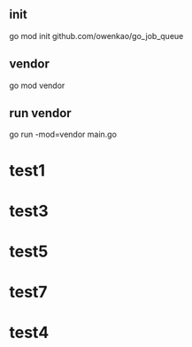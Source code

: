 ## init
go mod init github.com/owenkao/go_job_queue
## vendor
go mod vendor
## run vendor
go run -mod=vendor main.go



# test1
# test3
# test5
# test7
# test4
